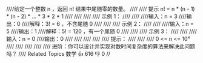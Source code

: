 ////给定一个整数 n ，返回 n! 结果中尾随零的数量。 
////
//// 提示 n! = n * (n - 1) * (n - 2) * ... * 3 * 2 * 1 
////
//// 
////
//// 示例 1： 
////
//// 
////输入：n = 3
////输出：0
////解释：3! = 6 ，不含尾随 0
//// 
////
//// 示例 2： 
////
//// 
////输入：n = 5
////输出：1
////解释：5! = 120 ，有一个尾随 0
//// 
////
//// 示例 3： 
////
//// 
////输入：n = 0
////输出：0
//// 
////
//// 
////
//// 提示： 
////
//// 
//// 0 <= n <= 10⁴ 
//// 
////
//// 
////
//// 进阶：你可以设计并实现对数时间复杂度的算法来解决此问题吗？ 
//// Related Topics 数学 👍 616 👎 0
//
